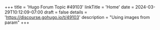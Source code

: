 +++
title = 'Hugo Forum Topic #49103'
linkTitle = 'Home'
date = 2024-03-29T10:12:09-07:00
draft = false
details = 'https://discourse.gohugo.io/t/49103'
description = "Using images from param"
+++
